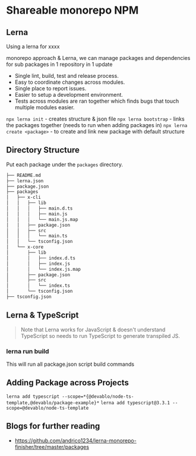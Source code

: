 # Shareable monorepo NPM

## Lerna

Using a lerna for xxxx

monorepo approach & Lerna, we can manage packages and dependencies for sub packages in 1 repository in 1 update

* Single lint, build, test and release process.
* Easy to coordinate changes across modules.
* Single place to report issues.
* Easier to setup a development environment.
* Tests across modules are ran together which finds bugs that touch multiple modules easier.

`npx lerna init` - creates structure & json file
`npx lerna bootstrap` - links the packages together (needs to run when adding packages in)
`npx lerna create <package>` - to create and link new package with default structure

## Directory Structure

Put each package under the `packages` directory.

``` markdown
├── README.md
├── lerna.json
├── package.json
├── packages
│   ├── x-cli
│   │   ├── lib
│   │   │   ├── main.d.ts
│   │   │   ├── main.js
│   │   │   └── main.js.map
│   │   ├── package.json
│   │   ├── src
│   │   │   └── main.ts
│   │   └── tsconfig.json
│   └── x-core
│       ├── lib
│       │   ├── index.d.ts
│       │   ├── index.js
│       │   └── index.js.map
│       ├── package.json
│       ├── src
│       │   └── index.ts
│       └── tsconfig.json
├── tsconfig.json
```

## Lerna & TypeScript

> Note that Lerna works for JavaScript & doesn't understand TypeScript so needs to run TypeScript to generate transpiled JS.

### lerna run build

This will run all package.json script build commands

## Adding Package across Projects

`lerna add typescript --scope=*{@devablo/node-ts-template,@devablo/package-example}*`
`lerna add typescript@3.3.1 --scope=@devablo/node-ts-template`

## Blogs for further reading

* <https://github.com/andrico1234/lerna-monorepo-finisher/tree/master/packages>
